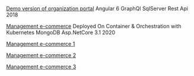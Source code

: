 <a href="https://www.aparat.com/v/oFXJQ" target="_blank">Demo version of organization portal</a>
Angular 6
GraphQl
SqlServer
Rest Api
2018


<a href="https://www.aparat.com/v/1nJOd" target="_blank">Management e-commerce</a>
Deployed On Container & Orchestration with Kubernetes
MongoDB
Asp.NetCore 3.1
2020

<a href="https://www.aparat.com/v/PIyou" target="_blank">Management e-commerce 1</a>

<a href="https://www.aparat.com/v/btoke" target="_blank">Management e-commerce 2</a>


<a href="https://www.aparat.com/v/d38zR" target="_blank">Management e-commerce 3</a>

 